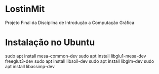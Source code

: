 # LostinMit
Projeto Final da Disciplina de Introdução a Computação Gráfica

# Instalação no Ubuntu
sudo apt install mesa-common-dev
sudo apt install libglu1-mesa-dev freeglut3-dev
sudo apt install libsoil-dev
sudo apt install libglm-dev
sudo apt install libassimp-dev